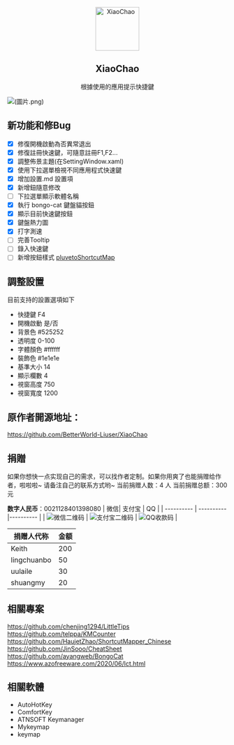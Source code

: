 <p align="center">
 <img width="100px" src="https://raw.githubusercontent.com/BetterWorld-Liuser/XiaoChao/master/resources/document.ico" align="center" alt="XiaoChao" />
 <h2 align="center">XiaoChao</h2>
 <p align="center">根據使用的應用提示快捷鍵</p>
</p>



![(圖片.png)](https://raw.githubusercontent.com/jafeeye/XiaoChao/refs/heads/master/picture/%E5%9C%96%E7%89%87.png)


## 新功能和修Bug
- [x] 修復開機啟動為否異常退出
- [x] 修復註冊快速鍵，可隨意註冊F1,F2...
- [x] 調整佈景主題(在SettingWindow.xaml)
- [x] 使用下拉選單檢視不同應用程式快速鍵
- [x] 增加設置.md 設置項
- [x] 新增鈕隨意修改
- [ ] 下拉選單顯示軟體名稱
- [x] 執行 bongo-cat 鍵盤貓按鈕
- [x] 顯示目前快速鍵按鈕
- [x] 鍵盤熱力圖
- [x] 打字測速
- [ ] 完善Tooltip
- [ ] 錄入快速鍵
- [ ] 新增按鈕樣式 [pluvetoShortcutMap](https://github.com/pluveto/ShortcutMap?tab=readme-ov-file)

## 調整設置

目前支持的設置選項如下

- 快捷鍵 F4
- 開機啟動 是/否
- 背景色 #525252
- 透明度 0-100
- 字體顏色 #ffffff
- 裝飾色 #1e1e1e
- 基準大小 14
- 顯示欄數 4
- 視窗高度 750
- 視窗寬度 1200



## 原作者開源地址：

https://github.com/BetterWorld-Liuser/XiaoChao


## 捐贈

如果你想快一点实现自己的需求，可以找作者定制。如果你用爽了也能捐赠给作者，啦啦啦~
请备注自己的联系方式哟~
当前捐赠人数：4 人
当前捐赠总额：300 元


**数字人民币**：0021128401398080
| 微信| 支付宝 | QQ |
| ---------- | ---------- |---------- |
| ![微信二维码](https://github.com/BetterWorld-Liuser/XiaoChao/blob/master/picture/微信收款.png) |  ![支付宝二维码](https://github.com/BetterWorld-Liuser/XiaoChao/blob/master/picture/支付宝收款.jpg) | ![QQ收款码](https://github.com/BetterWorld-Liuser/XiaoChao/blob/master/picture/QQ收款码.png) |

| 捐赠人代称  | 金额 |
| ----------- | ---- |
| Keith       | 200  |
| lingchuanbo | 50   |
| uulaile     | 30   | 
| shuangmy    | 20   |


## 相關專案
https://github.com/chenjing1294/LittleTips  
https://github.com/telppa/KMCounter  
https://github.com/HaujetZhao/ShortcutMapper_Chinese  
https://github.com/JinSooo/CheatSheet  
https://github.com/ayangweb/BongoCat  
https://www.azofreeware.com/2020/06/lct.html  

## 相關軟體
- AutoHotKey   
- ComfortKey  
- ATNSOFT Keymanager
- Mykeymap
- keymap
